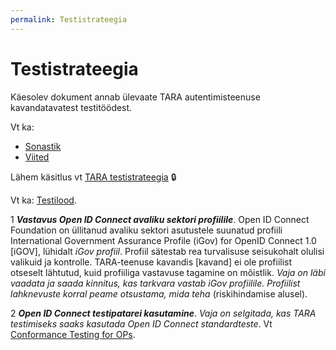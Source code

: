 ```yaml
---
permalink: Testistrateegia
---
```


# Testistrateegia

Käesolev dokument annab ülevaate TARA autentimisteenuse kavandatavatest testitöödest.

Vt ka:
- [Sonastik](Sonastik)
- [Viited](Viited)

Lähem käsitlus vt [TARA testistrateegia](https://confluence.ria.ee/display/TARA/TARA+testistrateegia) &#128274;

Vt ka: [Testilood](https://github.com/e-gov/TARA-Doku/blob/master/Testilood.md). 

1  ***Vastavus Open ID Connect avaliku sektori profiilile***. Open ID Connect Foundation on üllitanud avaliku sektori asutustele suunatud profiili International Government Assurance Profile (iGov) for OpenID Connect 1.0 [iGOV], lühidalt _iGov profiil_. Profiil sätestab rea turvalisuse seisukohalt olulisi valikuid ja kontrolle. TARA-teenuse kavandis [kavand] ei ole profiilist otseselt lähtutud, kuid profiiliga vastavuse tagamine on mõistlik. _Vaja on läbi vaadata ja saada kinnitus, kas tarkvara vastab iGov profiilile. Profiilist lahknevuste korral peame otsustama, mida teha_ (riskihindamise alusel).

2  ***Open ID Connect testipatarei kasutamine***. _Vaja on selgitada, kas TARA testimiseks saaks kasutada Open ID Connect standardteste_. Vt [Conformance Testing for OPs](http://openid.net/certification/testing/). 


